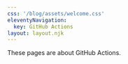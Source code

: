 ```yaml
---
css: '/blog/assets/welcome.css'
eleventyNavigation:
  key: GitHub Actions
layout: layout.njk
---
```


These pages are about GitHub Actions.
